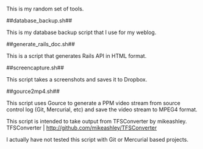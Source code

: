 This is my random set of tools.

##database_backup.sh##

This is my database backup script that I use for my weblog.

##generate_rails_doc.sh##

This is a script that generates Rails API in HTML format.

##screencapture.sh##

This script takes a screenshots and saves it to Dropbox.

##gource2mp4.sh##

This script uses Gource to generate a PPM video stream from source control 
log (Git, Mercurial, etc) and save the video stream to MPEG4 format.

This script is intended to take output from TFSConverter by mikeashley.
TFSConverter | <http://github.com/mikeashley/TFSConverter>

I actually have not tested this script with Git or Mercurial based 
projects.
